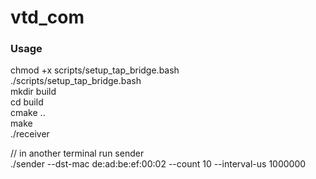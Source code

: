 # vtd_com



### Usage
chmod +x scripts/setup_tap_bridge.bash  
./scripts/setup_tap_bridge.bash  
mkdir build  
cd build  
cmake ..  
make  
./receiver  

// in another terminal run sender  
./sender --dst-mac de:ad:be:ef:00:02 --count 10 --interval-us 1000000  
  
  
